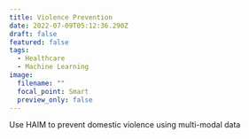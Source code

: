 ```yaml
---
title: Violence Prevention
date: 2022-07-09T05:12:36.290Z
draft: false
featured: false
tags:
  - Healthcare
  - Machine Learning
image:
  filename: ""
  focal_point: Smart
  preview_only: false
---
```

Use HAIM to prevent domestic violence using multi-modal data
